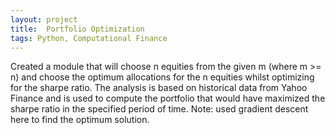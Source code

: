 ```yaml
---
layout: project
title:  Portfolio Optimization
tags: Python, Computational Finance
---
```

Created a module that will choose n equities from the given m (where m >= n)
and choose the optimum allocations for the n equities whilst optimizing for the
sharpe ratio. The analysis is based on historical data from Yahoo Finance and
is used to compute the portfolio that would have maximized the sharpe ratio in
the specified period of time. Note: used gradient descent here to find the
optimum solution.